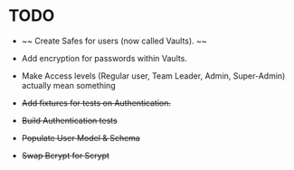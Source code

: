 TODO
========

+ ~~ Create Safes for users (now called Vaults). ~~

+ Add encryption for passwords within Vaults.

+ Make Access levels (Regular user, Team Leader, Admin, Super-Admin) actually mean something

+ ~~Add fixtures for tests on Authentication.~~

+ ~~Build Authentication tests~~

+ ~~Populate User Model & Schema~~

+ ~~Swap Bcrypt for Scrypt~~

